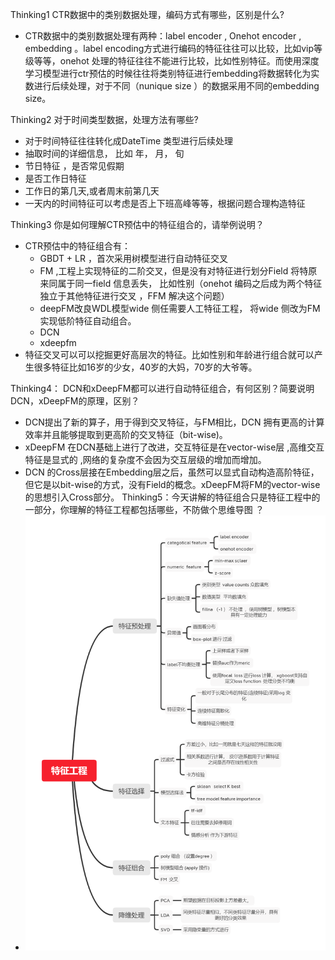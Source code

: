 Thinking1   CTR数据中的类别数据处理，编码方式有哪些，区别是什么?
+ CTR数据中的类别数据处理有两种：label encoder , Onehot encoder , embedding 。label encoding方式进行编码的特征往往可以比较，比如vip等级等等，onehot 处理的特征往往不能进行比较，比如性别特征。而使用深度学习模型进行ctr预估的时候往往将类别特征进行embedding将数据转化为实数进行后续处理，对于不同（nunique size ）的数据采用不同的embedding size。

Thinking2   对于时间类型数据，处理方法有哪些?
+ 对于时间特征往往转化成DateTime 类型进行后续处理
+ 抽取时间的详细信息， 比如 年， 月， 旬 
+ 节日特征 ，是否常见假期
+ 是否工作日特征
+ 工作日的第几天,或者周末前第几天
+ 一天内的时间特征可以考虑是否上下班高峰等等，根据问题合理构造特征

Thinking3   你是如何理解CTR预估中的特征组合的，请举例说明？
+ CTR预估中的特征组合有：
    - GBDT + LR ，首次采用树模型进行自动特征交叉
    - FM ,工程上实现特征的二阶交叉，但是没有对特征进行划分Field 将特原来同属于同一field 信息丢失， 比如性别（onehot 编码之后成为两个特征独立于其他特征进行交叉 ，FFM 解决这个问题）
    + deepFM改良WDL模型wide 侧任需要人工特征工程， 将wide 侧改为FM实现低阶特征自动组合。
    + DCN 
    + xdeepfm 
+ 特征交叉可以可以挖掘更好高层次的特征。比如性别和年龄进行组合就可以产生很多特征比如16岁的少女，40岁的大妈，70岁的大爷等。

Thinking4：  DCN和xDeepFM都可以进行自动特征组合，有何区别？简要说明DCN，xDeepFM的原理，区别？
+  DCN提出了新的算子，用于得到交叉特征，与FM相比，DCN 拥有更高的计算效率并且能够提取到更高阶的交叉特征（bit-wise)。
+  xDeepFM 在DCN基础上进行了改进，交互特征是在vector-wise层 ,高维交互特征是显式的 ,网络的复杂度不会因为交互层级的增加而增加。
+ DCN 的Cross层接在Embedding层之后，虽然可以显式自动构造高阶特征，但它是以bit-wise的方式，没有Field的概念。xDeepFM将FM的vector-wise的思想引入Cross部分。
Thinking5：今天讲解的特征组合只是特征工程中的一部分，你理解的特征工程都包括哪些，不防做个思维导图 ？
+ ![avatar](特征工程.png)